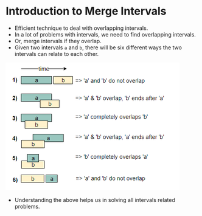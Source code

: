 # Introduction to Merge Intervals

- Efficient technique to deal with overlapping intervals.
- In a lot of problems with intervals, we need to find overlapping intervals.
- Or, merge intervals if they overlap.
- Given two intervals `a` and `b`, there will be six different ways the two intervals can relate to each other.

![alt text](https://github.com/eyc94/Grokking/blob/master/images/merge_intervals_one.PNG "Merge Intervals")

- Understanding the above helps us in solving all intervals related problems.